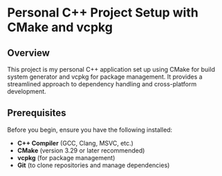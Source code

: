 # Personal C++ Project Setup with CMake and vcpkg

## Overview

This project is my personal C++ application set up using CMake for build system generator and vcpkg for package management. It provides a streamlined approach to dependency handling and cross-platform development.

## Prerequisites


Before you begin, ensure you have the following installed:

- **C++ Compiler** (GCC, Clang, MSVC, etc.)
- **CMake** (version 3.29 or later recommended)
- **vcpkg** (for package management)
- **Git** (to clone repositories and manage dependencies)

